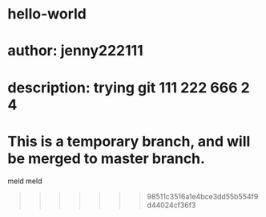 # hello-world
# author: jenny222111
# description: trying git 111 222 666 2 4 
# This is a temporary branch, and will be merged to master branch.
meld meld
>>>>>>> 98511c3516a1e4bce3dd55b554f9d44024cf36f3
